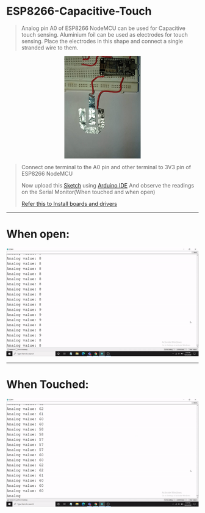 # ESP8266-Capacitive-Touch
>Analog pin A0 of ESP8266 NodeMCU can be used for Capacitive touch sensing.
>Aluminium foil can be used as electrodes for touch sensing.
>Place the electrodes in this shape and connect a single stranded wire to them.

<p align="center">
<img align="center" width="200" height="268" src="https://github.com/Manasmw01/ESP8266-Capacitive-Touch/blob/main/Electrodes.jpeg">
</p>

>Connect one terminal to the A0 pin and other terminal to 3V3 pin of ESP8266 NodeMCU
>
>Now upload this 
>[Sketch](https://github.com/Manasmw01/ESP8266-Capacitive-Touch/blob/main/Analog%20Readings.ino)
>using 
>[Arduino IDE](https://www.arduino.cc/en/Main/Software)
>And observe the readings on the Serial Monitor(When touched and when open)
>
>[Refer this to Install boards and drivers](https://www.instructables.com/Get-Started-With-NodeMCU/)

* * *
# When open:
>
<p align="center">
  <img src="https://github.com/Manasmw01/ESP8266-Capacitive-Touch/blob/main/Open.gif">
</p>

 * * *
 # When Touched:
 >
<p align="center">
  <img src="https://github.com/Manasmw01/ESP8266-Capacitive-Touch/blob/main/Touched.gif">
</p>
